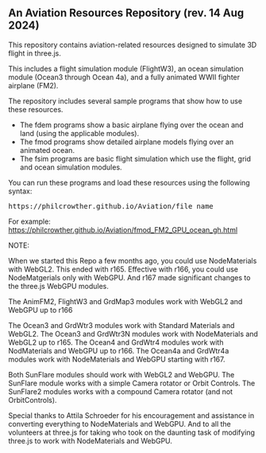 <h2>An Aviation Resources Repository (rev. 14 Aug 2024)</h2>
<p>
This repository contains aviation-related resources designed to simulate 3D flight in three.js.
</p><p>
This includes a flight simulation module (FlightW3), an ocean simulation module (Ocean3 through Ocean 4a), and a fully animated WWII fighter airplane (FM2).
</p><p>
The repository includes several sample programs that show how to use these resources.
</p>
<ul>
	<li>The fdem programs show a basic airplane flying over the ocean and land (using the applicable modules).</li>
	<li>The fmod programs show detailed airplane models flying over an animated ocean.</li>
	<li>The fsim programs are basic flight simulation which use the flight, grid and ocean simulation modules.</li>
</ul>
<p>
You can run these programs and load these resources using the following syntax:
<pre>https://philcrowther.github.io/Aviation/file_name</pre>

For example: https://philcrowther.github.io/Aviation/fmod_FM2_GPU_ocean_gh.html

NOTE:
<p>
When we started this Repo a few months ago, you could use NodeMaterials with WebGL2. This ended with r165. Effective with r166, you could use NodeMatgerials only with WebGPU. And r167 made significant changes to the three.js WebGPU modules.
</p><p>
The AnimFM2, FlightW3 and GrdMap3 modules work with WebGL2 and WebGPU up to r166
</p><p>
The Ocean3 and GrdWtr3 modules work with Standard Materials and WebGL2. The Ocean3 and GrdWtr3N modules work with NodeMaterials and WebGL2 up to r165. The Ocean4 and GrdWtr4 modules work with NodMaterials and WebGPU up to r166. The Ocean4a and GrdWtr4a modules work with NodeMaterials and WebGPU starting with r167. 
</p><p>
Both SunFlare modules should work with WebGL2 and WebGPU. The SunFlare module works with a simple Camera rotator or Orbit Controls. The SunFlare2 modules works with a compound Camera rotator (and not OrbitControls).
</p><p>
Special thanks to Attila Schroeder for his encouragement and assistance in converting everything to NodeMaterials and WebGPU. And to all the volunteers at three.js for taking who took on the daunting task of modifying three.js to work with NodeMaterials and WebGPU.
</p>
